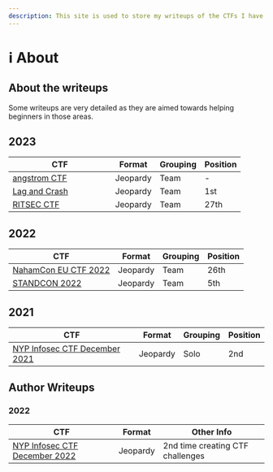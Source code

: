 ```yaml
---
description: This site is used to store my writeups of the CTFs I have participated in.
---
```


# ℹ About

## About the writeups

Some writeups are very detailed as they are aimed towards helping beginners in those areas.

## 2023

<table><thead><tr><th width="186">CTF</th><th>Format</th><th>Grouping</th><th>Position</th></tr></thead><tbody><tr><td><a href="2023/angstrom-ctf/">angstrom CTF</a></td><td>Jeopardy</td><td>Team</td><td>-</td></tr><tr><td><a href="2023/lag-and-crash-2023/">Lag and Crash</a></td><td>Jeopardy</td><td>Team</td><td>1st</td></tr><tr><td><a href="2023/ritsec-ctf/pwn/user-application-firewall.md">RITSEC CTF</a></td><td>Jeopardy</td><td>Team</td><td>27th</td></tr></tbody></table>

## 2022

| CTF                                                | Format   | Grouping | Position |
| -------------------------------------------------- | -------- | -------- | -------- |
| [NahamCon EU CTF 2022](2022/nahamcon-eu-ctf-2022/) | Jeopardy | Team     | 26th     |
| [STANDCON 2022](2022/standcon-2022/)               | Jeopardy | Team     | 5th      |

## 2021

| CTF                                               | Format   | Grouping | Position |
| ------------------------------------------------- | -------- | -------- | -------- |
| [NYP Infosec CTF December 2021](broken-reference) | Jeopardy | Solo     | 2nd      |

##

## Author Writeups

### 2022

| CTF                                                                      | Format   | Other Info                       |
| ------------------------------------------------------------------------ | -------- | -------------------------------- |
| [NYP Infosec CTF December 2022](authored/nyp-infosec-ctf-december-2022/) | Jeopardy | 2nd time creating CTF challenges |


